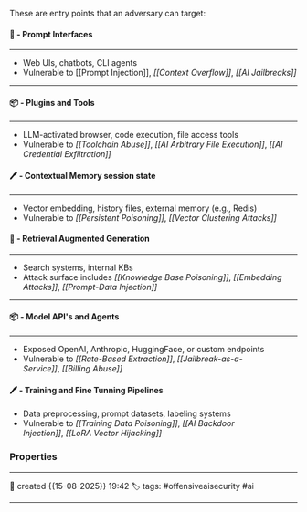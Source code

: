 These are entry points that an adversary can target:

#### 🚀 - Prompt Interfaces
---
- Web UIs, chatbots, CLI agents
- Vulnerable to [[Prompt Injection]], _[[Context Overflow]]_, _[[AI Jailbreaks]]_ 
---
#### 📦 - Plugins and Tools
--- 
- LLM-activated browser, code execution, file access tools
- Vulnerable to _[[Toolchain Abuse]]_, _[[AI Arbitrary File Execution]]_, _[[AI Credential Exfiltration]]_
#### 🖊️ - Contextual Memory session state
---
- Vector embedding, history files, external memory (e.g., Redis)
- Vulnerable to _[[Persistent Poisoning]]_, _[[Vector Clustering Attacks]]_
#### 🚀 - Retrieval Augmented Generation
---
- Search systems, internal KBs
- Attack surface includes _[[Knowledge Base Poisoning]]_, _[[Embedding Attacks]]_, _[[Prompt-Data Injection]]_
---
#### 📦 - Model API's and Agents
--- 
- Exposed OpenAI, Anthropic, HuggingFace, or custom endpoints
- Vulnerable to _[[Rate-Based Extraction]]_, _[[Jailbreak-as-a-Service]]_, _[[Billing Abuse]]_
#### 🖊️ - Training and Fine Tunning Pipelines
- Data preprocessing, prompt datasets, labeling systems
- Vulnerable to _[[Training Data Poisoning]]_, _[[AI Backdoor Injection]]_, _[[LoRA Vector Hijacking]]_


### Properties
---
📆 created   {{15-08-2025}} 19:42
🏷️ tags: #offensiveaisecurity #ai

---
